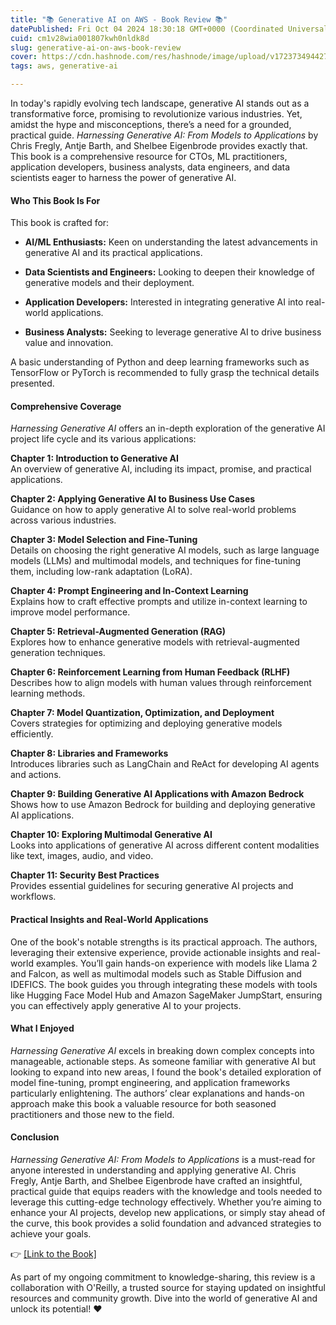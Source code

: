 ```yaml
---
title: "📚 Generative AI on AWS - Book Review 📚"
datePublished: Fri Oct 04 2024 18:30:18 GMT+0000 (Coordinated Universal Time)
cuid: cm1v28wia001807kwh0nldk8d
slug: generative-ai-on-aws-book-review
cover: https://cdn.hashnode.com/res/hashnode/image/upload/v1723734944278/515de3ca-fb1e-451c-998f-4b8202be70bc.png
tags: aws, generative-ai

---
```


In today's rapidly evolving tech landscape, generative AI stands out as a transformative force, promising to revolutionize various industries. Yet, amidst the hype and misconceptions, there’s a need for a grounded, practical guide. *Harnessing Generative AI: From Models to Applications* by Chris Fregly, Antje Barth, and Shelbee Eigenbrode provides exactly that. This book is a comprehensive resource for CTOs, ML practitioners, application developers, business analysts, data engineers, and data scientists eager to harness the power of generative AI.

#### Who This Book Is For

This book is crafted for:

* **AI/ML Enthusiasts:** Keen on understanding the latest advancements in generative AI and its practical applications.
    
* **Data Scientists and Engineers:** Looking to deepen their knowledge of generative models and their deployment.
    
* **Application Developers:** Interested in integrating generative AI into real-world applications.
    
* **Business Analysts:** Seeking to leverage generative AI to drive business value and innovation.
    

A basic understanding of Python and deep learning frameworks such as TensorFlow or PyTorch is recommended to fully grasp the technical details presented.

#### Comprehensive Coverage

*Harnessing Generative AI* offers an in-depth exploration of the generative AI project life cycle and its various applications:

**Chapter 1: Introduction to Generative AI**  
An overview of generative AI, including its impact, promise, and practical applications.

**Chapter 2: Applying Generative AI to Business Use Cases**  
Guidance on how to apply generative AI to solve real-world problems across various industries.

**Chapter 3: Model Selection and Fine-Tuning**  
Details on choosing the right generative AI models, such as large language models (LLMs) and multimodal models, and techniques for fine-tuning them, including low-rank adaptation (LoRA).

**Chapter 4: Prompt Engineering and In-Context Learning**  
Explains how to craft effective prompts and utilize in-context learning to improve model performance.

**Chapter 5: Retrieval-Augmented Generation (RAG)**  
Explores how to enhance generative models with retrieval-augmented generation techniques.

**Chapter 6: Reinforcement Learning from Human Feedback (RLHF)**  
Describes how to align models with human values through reinforcement learning methods.

**Chapter 7: Model Quantization, Optimization, and Deployment**  
Covers strategies for optimizing and deploying generative models efficiently.

**Chapter 8: Libraries and Frameworks**  
Introduces libraries such as LangChain and ReAct for developing AI agents and actions.

**Chapter 9: Building Generative AI Applications with Amazon Bedrock**  
Shows how to use Amazon Bedrock for building and deploying generative AI applications.

**Chapter 10: Exploring Multimodal Generative AI**  
Looks into applications of generative AI across different content modalities like text, images, audio, and video.

**Chapter 11: Security Best Practices**  
Provides essential guidelines for securing generative AI projects and workflows.

#### Practical Insights and Real-World Applications

One of the book's notable strengths is its practical approach. The authors, leveraging their extensive experience, provide actionable insights and real-world examples. You’ll gain hands-on experience with models like Llama 2 and Falcon, as well as multimodal models such as Stable Diffusion and IDEFICS. The book guides you through integrating these models with tools like Hugging Face Model Hub and Amazon SageMaker JumpStart, ensuring you can effectively apply generative AI to your projects.

#### What I Enjoyed

*Harnessing Generative AI* excels in breaking down complex concepts into manageable, actionable steps. As someone familiar with generative AI but looking to expand into new areas, I found the book's detailed exploration of model fine-tuning, prompt engineering, and application frameworks particularly enlightening. The authors’ clear explanations and hands-on approach make this book a valuable resource for both seasoned practitioners and those new to the field.

#### Conclusion

*Harnessing Generative AI: From Models to Applications* is a must-read for anyone interested in understanding and applying generative AI. Chris Fregly, Antje Barth, and Shelbee Eigenbrode have crafted an insightful, practical guide that equips readers with the knowledge and tools needed to leverage this cutting-edge technology effectively. Whether you’re aiming to enhance your AI projects, develop new applications, or simply stay ahead of the curve, this book provides a solid foundation and advanced strategies to achieve your goals.

👉 [\[Link to the Book\]](https://learning.oreilly.com/library/view/generative-ai-on/)

As part of my ongoing commitment to knowledge-sharing, this review is a collaboration with O'Reilly, a trusted source for staying updated on insightful resources and community growth. Dive into the world of generative AI and unlock its potential! ❤️